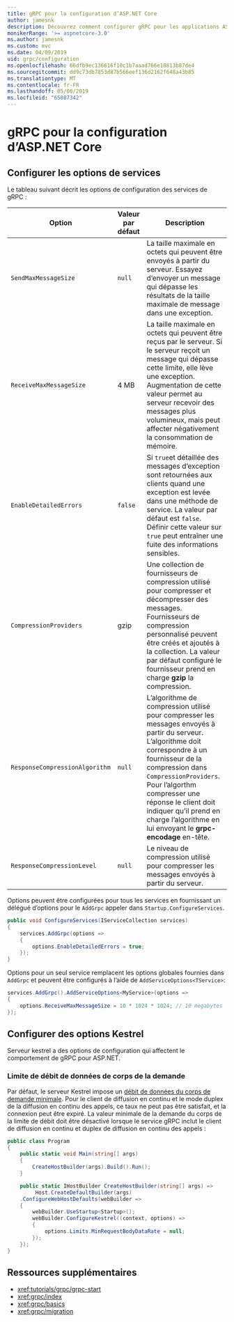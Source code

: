 ```yaml
---
title: gRPC pour la configuration d’ASP.NET Core
author: jamesnk
description: Découvrez comment configurer gRPC pour les applications ASP.NET Core.
monikerRange: '>= aspnetcore-3.0'
ms.author: jamesnk
ms.custom: mvc
ms.date: 04/09/2019
uid: grpc/configuration
ms.openlocfilehash: 66dfb9ec136616f10c1b7aaad766e18813b87de4
ms.sourcegitcommit: dd9c73db7853d87b566eef136d2162f648a43b85
ms.translationtype: MT
ms.contentlocale: fr-FR
ms.lasthandoff: 05/06/2019
ms.locfileid: "65087342"
---
```

# <a name="grpc-for-aspnet-core-configuration"></a>gRPC pour la configuration d’ASP.NET Core

## <a name="configure-services-options"></a>Configurer les options de services

Le tableau suivant décrit les options de configuration des services de gRPC :

| Option | Valeur par défaut | Description |
| ------ | ------------- | ----------- |
| `SendMaxMessageSize` | `null` | La taille maximale en octets qui peuvent être envoyés à partir du serveur. Essayez d’envoyer un message qui dépasse les résultats de la taille maximale de message dans une exception. |
| `ReceiveMaxMessageSize` | 4 MB | La taille maximale en octets qui peuvent être reçus par le serveur. Si le serveur reçoit un message qui dépasse cette limite, elle lève une exception. Augmentation de cette valeur permet au serveur recevoir des messages plus volumineux, mais peut affecter négativement la consommation de mémoire. |
| `EnableDetailedErrors` | `false` | Si `true`et détaillée des messages d’exception sont retournées aux clients quand une exception est levée dans une méthode de service. La valeur par défaut est `false`. Définir cette valeur sur `true` peut entraîner une fuite des informations sensibles. |
| `CompressionProviders` | gzip | Une collection de fournisseurs de compression utilisé pour compresser et décompresser des messages. Fournisseurs de compression personnalisé peuvent être créés et ajoutés à la collection. La valeur par défaut configuré le fournisseur prend en charge **gzip** la compression. |
| `ResponseCompressionAlgorithm` | `null` | L’algorithme de compression utilisé pour compresser les messages envoyés à partir du serveur. L’algorithme doit correspondre à un fournisseur de la compression dans `CompressionProviders`. Pour l’algorthm compresser une réponse le client doit indiquer qu’il prend en charge l’algorithme en lui envoyant le **grpc-encodage** en-tête. |
| `ResponseCompressionLevel` | `null` | Le niveau de compression utilisé pour compresser les messages envoyés à partir du serveur. |

Options peuvent être configurées pour tous les services en fournissant un délégué d’options pour le `AddGrpc` appeler dans `Startup.ConfigureServices`.

```csharp
public void ConfigureServices(IServiceCollection services)
{
    services.AddGrpc(options =>
    {
        options.EnableDetailedErrors = true;
    });
}
```

Options pour un seul service remplacent les options globales fournies dans `AddGrpc` et peuvent être configurés à l’aide de `AddServiceOptions<TService>`:

```csharp
services.AddGrpc().AddServiceOptions<MyService>(options =>
{
    options.ReceiveMaxMessageSize = 10 * 1024 * 1024; // 10 megabytes
});
```

## <a name="configure-kestrel-options"></a>Configurer des options Kestrel

Serveur kestrel a des options de configuration qui affectent le comportement de gRPC pour ASP.NET.

### <a name="request-body-data-rate-limit"></a>Limite de débit de données de corps de la demande

Par défaut, le serveur Kestrel impose un [débit de données du corps de demande minimale](
<xref:Microsoft.AspNetCore.Server.Kestrel.Core.KestrelServerLimits.MinRequestBodyDataRate>). Pour le client de diffusion en continu et le mode duplex de la diffusion en continu des appels, ce taux ne peut pas être satisfait, et la connexion peut être expiré. La valeur minimale de la demande du corps de la limite de débit doit être désactivé lorsque le service gRPC inclut le client de diffusion en continu et duplex de diffusion en continu des appels :

```csharp
public class Program
{
    public static void Main(string[] args)
    {
        CreateHostBuilder(args).Build().Run();
    }

    public static IHostBuilder CreateHostBuilder(string[] args) =>
         Host.CreateDefaultBuilder(args)
    .ConfigureWebHostDefaults(webBuilder =>
    {
        webBuilder.UseStartup<Startup>();
        webBuilder.ConfigureKestrel((context, options) =>
        {
            options.Limits.MinRequestBodyDataRate = null;
        });
    });
}
```

## <a name="additional-resources"></a>Ressources supplémentaires

* <xref:tutorials/grpc/grpc-start>
* <xref:grpc/index>
* <xref:grpc/basics>
* <xref:grpc/migration>
